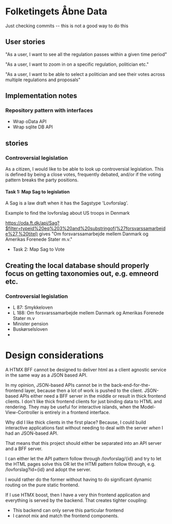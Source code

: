 # Folketingets Åbne Data

Just checking commits -- this is not a good way to do this

## User stories

"As a user, I want to see all the regulation passes within a given time period"

"As a user, I want to zoom in on a specific regulation, politician etc."

"As a user, I want to be able to select a politician and see their votes across multiple regulations and proposals"

## Implementation notes

### Repository pattern with interfaces

- Wrap oData API
- Wrap sqlite DB API

## stories

### Controversial legislation

As a citizen, I would like to be able to look up controversial legislation. This is defined by being a close votes, frequently debated, and/or if the voting pattern breaks the party positions.

#### Task 1: Map Sag to legislation
A Sag is a law draft when it has the Sagstype 'Lovforslag'.

Example to find the lovforslag about US troops in Denmark

https://oda.ft.dk/api/Sag?$filter=typeid%20eq%203%20and%20substringof(%27forsvarssamarbejde%27,%20titel) gives "Om forsvarssamarbejde mellem Danmark og Amerikas Forenede Stater m.v."


- Task 2: Map Sag to Vote


## Creating the local database should properly focus on getting taxonomies out, e.g. emneord etc.


### Controversial legislation

- L 87: Smykkeloven
- L 188: Om forsvarssamarbejde mellem Danmark og Amerikas Forenede Stater m.v
- Minister pension
- Buskørselsloven
- 

# Design considerations

A HTMX BFF cannot be designed to deliver html as a client agnostic service in the same way as a JSON based API. 

In my opinion, JSON-based APIs cannot be in the back-end-for-the-frontend layer, because then a lot of work is pushed to the client. JSON-based APIs either need a BFF server in the middle or result in thick frontend clients. I don't like thick frontend clients for just binding data to HTML and rendering. They may be useful for interactive islands, when the Model-View-Controller is entirely in a frontend interface. 

Why did I like thick clients in the first place? Because, I could build interactive applications fast without needing to deal with the server _when_ I had an JSON-based API.

That means that this project should either be separated into an API server and a BFF server. 


I can either let the API pattern follow through /lovforslag/{id} and try to let the HTML pages solve this OR let the HTMl pattern follow through, e.g. /lovforslag?id={id} and adopt the server.

I would rather do the former without having to do significant dynamic routing on the pure static frontend.

If I use HTMX boost, then I have a very thin frontend application and everything is served by the backend. That creates tighter coupling:

- This backend can only serve this particular frontend
- I cannot mix and match the frontend components.

